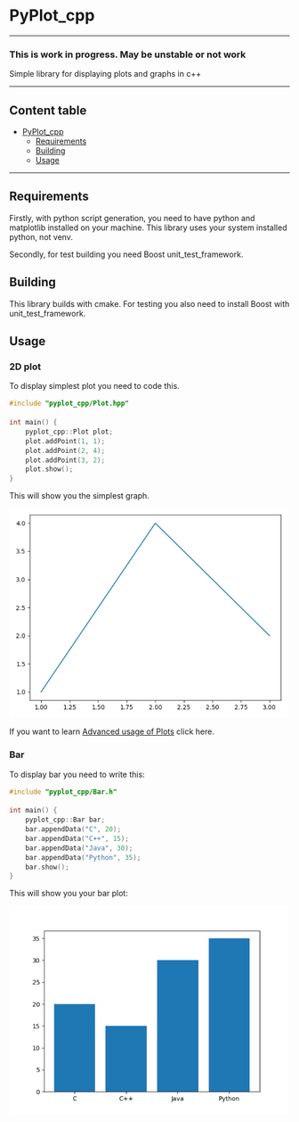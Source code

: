 # PyPlot_cpp

---

### This is work in progress. May be unstable or not work

Simple library for displaying plots and graphs in c++

---

## Content table
- [PyPlot_cpp](#pyplot_cpp)
  - [Requirements](#requirements)
  - [Building](#building)
  - [Usage](#usage)

---
## Requirements

Firstly, with python script generation, you need to have python and matplotlib installed on your machine.
This library uses your system installed python, not venv.

Secondly, for test building you need Boost unit_test_framework.

## Building

This library builds with cmake. For testing you also need to install Boost with unit_test_framework.

## Usage

### 2D plot

To display simplest plot you need to code this.
```c++
#include "pyplot_cpp/Plot.hpp"

int main() {
    pyplot_cpp::Plot plot;
    plot.addPoint(1, 1);
    plot.addPoint(2, 4);
    plot.addPoint(3, 2);
    plot.show();
}
```
This will show you the simplest graph.

<img src="./examples/Plot_SimpleShow.png" width="500">

If you want to learn [Advanced usage of Plots](examples/AdvancedPlot.md) click here.

### Bar

To display bar you need to write this:
```c++
#include "pyplot_cpp/Bar.h"

int main() {
    pyplot_cpp::Bar bar;
    bar.appendData("C", 20);
    bar.appendData("C++", 15);
    bar.appendData("Java", 30);
    bar.appendData("Python", 35);
    bar.show();
}
```
This will show you your bar plot:

<img src="./examples/Bar_SimpleShow.png" width="500">
